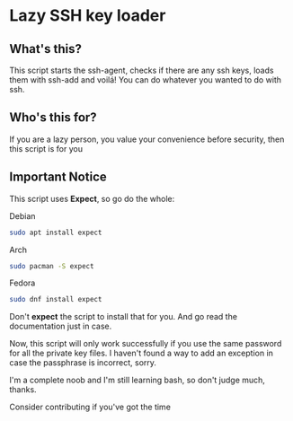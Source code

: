 # Lazy SSH key loader

## What's this?
This script starts the ssh-agent, checks if there are any ssh keys, loads them with ssh-add and voilá! You can do whatever you wanted to do with ssh.

## Who's this for?
If you are a lazy person, you value your convenience before security, then this script is for you

## Important Notice

This script uses **Expect**, so go do the whole:

Debian
```bash
sudo apt install expect
```
Arch
```bash
sudo pacman -S expect
```
Fedora
```bash
sudo dnf install expect
```

Don't **expect** the script to install that for you. And go read the documentation just in case.

Now, this script will only work successfully if you use the same password for all the private key files. I haven't found a way to add an exception in case the passphrase is incorrect, sorry.

I'm a complete noob and I'm still learning bash, so don't judge much, thanks.

Consider contributing if you've got the time
